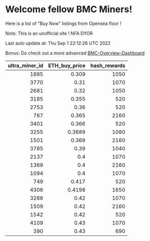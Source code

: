 # Welcome fellow BMC Miners!
Here is a list of "Buy Now" listings from Opensea floor !

Note: This is an unofficial site ! NFA DYOR

Last auto update at: Thu Sep  1 22:12:26 UTC 2022

Bonus: Do check out a more advanced [BMC-Overview-Dashboard](https://dune.com/defifunk/BMC-Overview-Dashboard)


|   ultra_miner_id |   ETH_buy_price |   hash_rewards |
|-----------------:|----------------:|---------------:|
|             1885 |          0.309  |           1050 |
|             3770 |          0.31   |           1070 |
|             2681 |          0.32   |           1050 |
|             3185 |          0.355  |            520 |
|             2753 |          0.36   |            520 |
|              767 |          0.365  |           2160 |
|             3401 |          0.366  |            520 |
|             3255 |          0.3689 |           1080 |
|             1501 |          0.369  |           2160 |
|             3785 |          0.39   |           1040 |
|             2137 |          0.4    |           1070 |
|             1369 |          0.4    |           2160 |
|             1094 |          0.4    |           1070 |
|              749 |          0.417  |            520 |
|             4306 |          0.4198 |           1650 |
|             3266 |          0.42   |           1070 |
|             1509 |          0.42   |           2160 |
|             1542 |          0.42   |            520 |
|             4109 |          0.43   |           1070 |
|              390 |          0.43   |            690 |